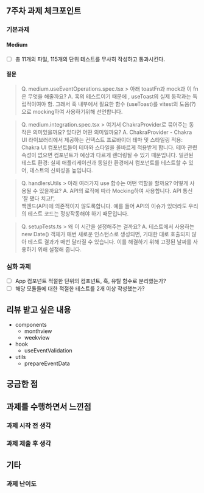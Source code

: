 ## 7주차 과제 체크포인트

### 기본과제

#### Medium

- [ ] 총 11개의 파일, 115개의 단위 테스트를 무사히 작성하고 통과시킨다.

#### 질문

> Q. medium.useEventOperations.spec.tsx > 아래 toastFn과 mock과 이 fn은 무엇을 해줄까요?
A. 훅의 테스트이기 때문에 , useToast의 실제 동작과는 독립적이여야 함. 그래서 훅 내부에서 필요한 함수 (useToast)를  vitest의 도움(?)으로 mocking하여 사용하기위해 선언합니다.

> Q. medium.integration.spec.tsx > 여기서 ChakraProvider로 묶어주는 동작은 의미있을까요? 있다면 어떤 의미일까요?
A. ChakraProvider - Chakra UI 라이브러리에서 제공하는 컨텍스트 프로바이더
    테마 및 스타일링 적용: Chakra UI 컴포넌트들이 테마와 스타일을 올바르게 적용받게 합니다. 테마 관련 속성이 없으면 컴포넌트가 예상과 다르게 렌더링될 수 있기 때문입니다.
    일관된 테스트 환경: 실제 애플리케이션과 동일한 환경에서 컴포넌트를 테스트할 수 있어, 테스트의 신뢰성을 높입니다.

> Q. handlersUtils > 아래 여러가지 use 함수는 어떤 역할을 할까요? 어떻게 사용될 수 있을까요?
A. API의 로직에 따라 Mocking하여 사용합니다.  API 통신 '잘 됐다 치고!',  
백엔드(API)에 의존적이지 않도록합니다. 예를 들어 API의 이슈가 있더라도 우리의 테스트 코드는 정상작동해야 하기 때문입니다. 

> Q. setupTests.ts > 왜 이 시간을 설정해주는 걸까요?
A. 테스트에서 사용하는 new Date() 객체가 매번 새로운 인스턴스로 생성되면, 기대한 대로 호출되지 않아 테스트 결과가 매번 달라질 수 있습니다. 이를 해결하기 위해 고정된 날짜를 사용하기 위해 설정해 줍니다.
### 심화 과제

- [ ] App 컴포넌트 적절한 단위의 컴포넌트, 훅, 유틸 함수로 분리했는가?
- [ ] 해당 모듈들에 대한 적절한 테스트를 2개 이상 작성했는가?

## 리뷰 받고 싶은 내용
- components 
  - monthview
  - weekview
- hook
  - useEventValidation
- utils
  - prepareEventData
<!-- 리뷰 받고 싶은 내용을 남겨주세요 -->

## 궁금한 점

<!-- 궁금한 점이 있으면 남겨주세요 -->

## 과제를 수행하면서 느낀점

### 과제 시작 전 생각

<!-- 과제 시작 전에 느꼈던 것들을 자유롭게 남겨주세요 -->

### 과제 제출 후 생각

<!-- 과제를 하면서 느낀 점을 남겨주세요 -->

## 기타

### 과제 난이도

<!-- 본인이 느낀 과제 난이도를 5점 만점으로 표현해주세요 -->
